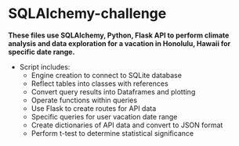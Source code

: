 # SQLAlchemy-challenge

**These files use SQLAlchemy, Python, Flask API to perform climate analysis and data exploration for a vacation in Honolulu, Hawaii for specific date range.**

* Script includes:
  * Engine creation to connect to SQLite database
  * Reflect tables into classes with references
  * Convert query results into Dataframes and plotting 
  * Operate functions within queries 
  * Use Flask to create routes for API data 
  * Specific queries for user vacation date range 
  * Create dictionaries of API data and convert to JSON format
  * Perform t-test to determine statistical significance 
